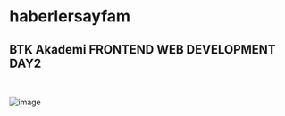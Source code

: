 # haberlersayfam

## BTK Akademi **FRONTEND** WEB DEVELOPMENT DAY2
<br>


![image](https://user-images.githubusercontent.com/61596919/184864485-85ade1d8-9a98-4a2f-9d7e-8e86d9d452b6.png)


